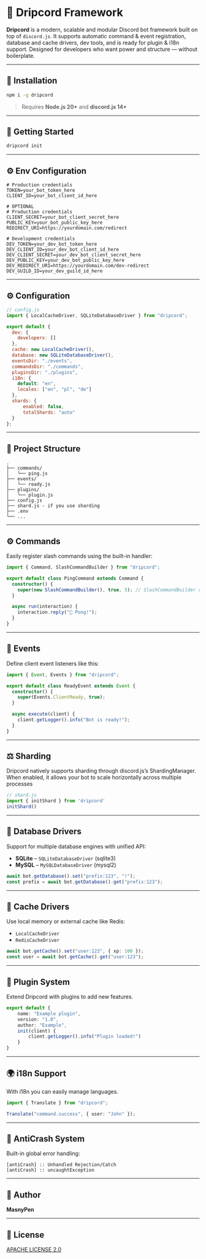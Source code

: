 # 🍣 Dripcord Framework

**Dripcord** is a modern, scalable and modular Discord bot framework built on top of `discord.js`. It supports automatic command & event registration, database and cache drivers, dev tools, and is ready for plugin & i18n support. Designed for developers who want power and structure — without boilerplate.

---

## 🚀 Installation

```bash
npm i -g dripcord
```

> Requires **Node.js 20+** and **discord.js 14+**

---

## 🔧 Getting Started

```bash
dripcord init
```

---

## ⚙️ Env Configuration

```
# Production credentials
TOKEN=your_bot_token_here
CLIENT_ID=your_bot_client_id_here 

# OPTIONAL
# Production credentials
CLIENT_SECRET=your_bot_client_secret_here
PUBLIC_KEY=your_bot_public_key_here
REDIRECT_URI=https://yourdomain.com/redirect

# Development credentials
DEV_TOKEN=your_dev_bot_token_here
DEV_CLIENT_ID=your_dev_bot_client_id_here
DEV_CLIENT_SECRET=your_dev_bot_client_secret_here
DEV_PUBLIC_KEY=your_dev_bot_public_key_here
DEV_REDIRECT_URI=https://yourdomain.com/dev-redirect
DEV_GUILD_ID=your_dev_guild_id_here

```

---

## ⚙️ Configuration

```js
// config.js
import { LocalCacheDriver, SQLiteDatabaseDriver } from "dripcord";

export default {
  dev: {
    developers: []
  },
  cache: new LocalCacheDriver(),
  database: new SQLiteDatabaseDriver(),
  eventsDir: "./events",
  commandsDir: "./commands",
  pluginsDir: "./plugins",
  i18n: {
    default: "en",
    locales: ["en", "pl", "de"]
  }, 
  shards: {
      enabled: false,
      totalShards: "auto"
  }
};

```

---

## 📁 Project Structure

```
.
├── commands/
│   └── ping.js
├── events/
│   └── ready.js
├── plugins/
│   └── plugin.js
├── config.js
├── shard.js - if you use sharding
├── .env
└── ...
```

---

## ⚙️ Commands

Easily register slash commands using the built-in handler:

```ts
import { Command, SlashCommandBuilder } from "dripcord";

export default class PingCommand extends Command {
  constructor() {
    super(new SlashCommandBuilder(), true, 5); // SlashCommandBuilder data, perGuild boolean option, cooldown (optional)
  }

  async run(interaction) {
    interaction.reply("🏓 Pong!");
  }
}
```

---

## 📡 Events

Define client event listeners like this:

```ts
import { Event, Events } from "dripcord";

export default class ReadyEvent extends Event {
  constructor() {
    super(Events.ClientReady, true);
  }

  async execute(client) {
    client.getLogger().info("Bot is ready!");
  }
}
```

---

## ⚖️ Sharding

Dripcord natively supports sharding through discord.js’s ShardingManager. 
<br>When enabled, it allows your bot to scale horizontally across multiple processes

```js
// shard.js
import { initShard } from 'dripcord'
initShard()
```

---

## 📂 Database Drivers

Support for multiple database engines with unified API:

- **SQLite** – `SQLiteDatabaseDriver` (sqlite3)
- **MySQL** – `MySQLDatabaseDriver` (mysql2)

```ts
await bot.getDatabase().set("prefix:123", "!");
const prefix = await bot.getDatabase().get("prefix:123");
```

---

## 🧠 Cache Drivers

Use local memory or external cache like Redis:

- `LocalCacheDriver`
- `RedisCacheDriver`

```ts
await bot.getCache().set("user:123", { xp: 100 });
const user = await bot.getCache().get("user:123");
```

---

## 🧹 Plugin System 

Extend Dripcord with plugins to add new features.

```ts
export default {
    name: "Example plugin",
    version: "1.0",
    author: "Example",
    init(client) {
        client.getLogger().info("Plugin loaded!")
    }
}
```

---

## 🌍 i18n Support

With i18n you can easily manage languages.

```ts
import { Translate } from "dripcord";

Translate("command.success", { user: "John" });
```

---

## 🚫 AntiCrash System

Built-in global error handling:

```
[antiCrash] :: Unhandled Rejection/Catch
[antiCrash] :: uncaughtException
```

---

## 🤝 Author

**MasnyPen**

---

## 📜 License

[APACHE LICENSE 2.0](./LICENSE)

